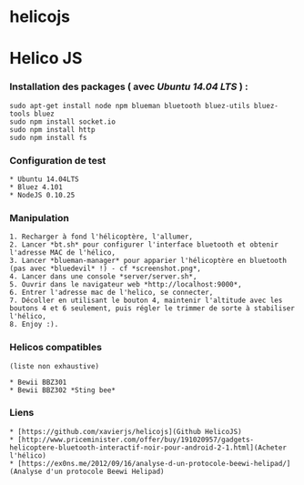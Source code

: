 # helicojs
Helico JS
============
### Installation des packages ( avec *Ubuntu 14.04 LTS* ) :
    sudo apt-get install node npm blueman bluetooth bluez-utils bluez-tools bluez
    sudo npm install socket.io
    sudo npm install http
    sudo npm install fs

### Configuration de test

    * Ubuntu 14.04LTS
    * Bluez 4.101
    * NodeJS 0.10.25 

### Manipulation

	1. Recharger à fond l'hélicoptère, l'allumer,
	2. Lancer *bt.sh* pour configurer l'interface bluetooth et obtenir l'adresse MAC de l'hélico,
	3. Lancer *blueman-manager* pour apparier l'hélicoptère en bluetooth (pas avec *bluedevil* !) - cf *screenshot.png*,
    4. Lancer dans une console *server/server.sh*,
    5. Ouvrir dans le navigateur web *http://localhost:9000*,
    6. Entrer l'adresse mac de l'helico, se connecter,
    7. Décoller en utilisant le bouton 4, maintenir l'altitude avec les boutons 4 et 6 seulement, puis régler le trimmer de sorte à stabiliser l'hélico,
    8. Enjoy :). 

### Helicos compatibles
	(liste non exhaustive)

    * Bewii BBZ301
    * Bewii BBZ302 *Sting bee*

### Liens

    * [https://github.com/xavierjs/helicojs](Github HelicoJS)
    * [http://www.priceminister.com/offer/buy/191020957/gadgets-helicoptere-bluetooth-interactif-noir-pour-android-2-1.html](Acheter l'hélico)
    * [https://ex0ns.me/2012/09/16/analyse-d-un-protocole-beewi-helipad/](Analyse d'un protocole Beewi Helipad)
